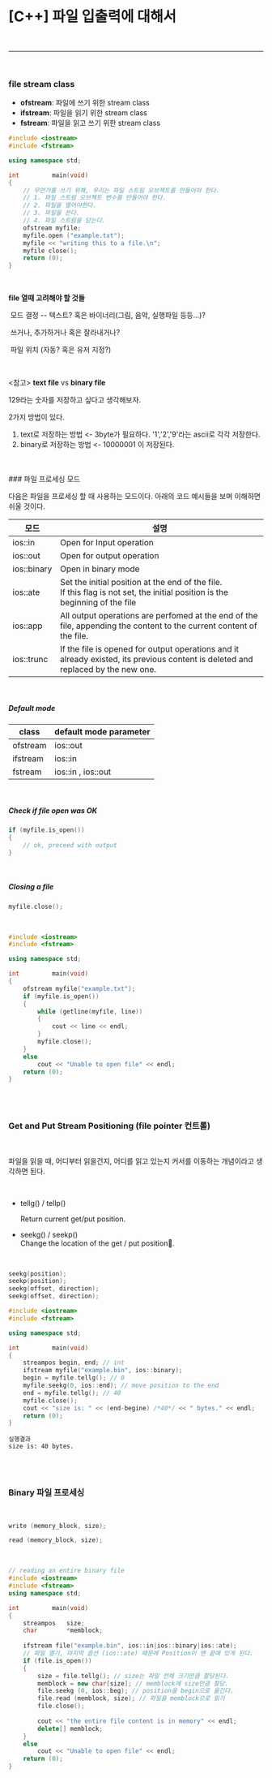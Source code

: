 # [C++] 파일 입출력에 대해서

<br>

****

<br>

### file stream class

- **ofstream**: 파일에 쓰기 위한 stream class
- **ifstream**: 파일을 읽기 위한 stream class
- **fstream**: 파일을 읽고 쓰기 위한 stream class

```c++
#include <iostream>
#include <fstream>

using namespace std;

int			main(void)
{
    // 무언가를 쓰기 위해, 우리는 파일 스트림 오브젝트를 만들어야 한다.
    // 1. 파일 스트림 오브젝트 변수를 만들어야 한다.
    // 2. 파일을 열어야한다.
    // 3. 파일을 쓴다.
    // 4. 파일 스트림을 닫는다.
    ofstream myfile;
    myfile.open ("example.txt");
    myfile << "writing this to a file.\n";
    myfile close();
    return (0);
}
```

<br>

**file 열때 고려해야 할 것들**<br>

​	모드 결정 -- 텍스트? 혹은 바이너리(그림, 음악, 실행파일 등등...)?   

​	쓰거나, 추가하거나 혹은 잘라내거나?   

​	파일 위치 (자동? 혹은 유저 지정?)   

<br>

<참고> **text file** vs **binary file**
   
129라는 숫자를 저장하고 싶다고 생각해보자.   
   
2가지 방법이 있다.   
   
1. text로 저장하는 방법 <- 3byte가 필요하다. '1','2','9'라는 ascii로 각각 저장한다.   
2. binary로 저장하는 방법 <- 10000001 이 저장된다.   
<br>
<br>
### 파일 프로세싱 모드

다음은 파일을 프로세싱 할 때 사용하는 모드이다. 아래의 코드 예시들을 보며 이해하면 쉬울 것이다.

| 모드        | 설명                                                         |
| ----------- | ------------------------------------------------------------ |
| ios::in     | Open for Input operation                                     |
| ios::out    | Open for output operation                                    |
| ios::binary | Open in binary mode                                          |
| ios::ate    | Set the initial position at the end of the file.<br />If this flag is not set, the initial position is the beginning of the file |
| ios::app    | All output operations are perfomed at the end of the file, appending the content to the current content of the file. |
| ios::trunc  | If the file is opened for output operations and it already existed, its previous content is deleted and replaced by the new one. |

<br/>

##### Default mode

| class    | default mode parameter |
| -------- | ---------------------- |
| ofstream | ios::out               |
| ifstream | ios::in                |
| fstream  | ios::in , ios::out     |

<br>

##### Check if file open was OK

```c++
if (myfile.is_open())
{
	// ok, preceed with output
}
```

<br>

##### Closing a file

```c++
myfile.close();
```

<br>

```c++
#include <iostream>
#include <fstream>

using namespace std;

int			main(void)
{
    ofstream myfile("example.txt");
    if (myfile.is_open())
    {
        while (getline(myfile, line))
        {
            cout << line << endl;
        }
        myfile.close();
    }
    else
        cout << "Unable to open file" << endl;
    return (0);
}
```

<br>

<br>

### Get and Put Stream Positioning (file pointer 컨트롤)

<br>

파일을 읽을 때, 어디부터 읽을건지, 어디를 읽고 있는지 커서를 이동하는 개념이라고 생각하면 된다.

<br>

- tellg() / tellp() <br>

  Return current get/put position.

- seekg() / seekp()<br>
  Change the location of the get / put position.

<br>

```c++
seekg(position);
seekp(position);
seekg(offset, direction);
seekg(offset, direction);
```

```c++
#include <iostream>
#include <fstream>

using namespace std;

int			main(void)
{
    streampos begin, end; // int
    ifstream myfile("example.bin", ios::binary);
    begin = myfile.tellg(); // 0
    myfile.seekg(0, ios::end); // move position to the end
    end = myfile.tellg(); // 40
    myfile.close();
    cout << "size is: " << (end-begine) /*40*/ << " bytes." << endl;
    return (0);
}
```

```
실행결과
size is: 40 bytes.
```

<br>

<br>

### Binary 파일 프로세싱

<br>

```c++
write (memory_block, size);

read (memory_block, size);
```

<br>

```c++
// reading an entire binary file
#include <iostream>
#include <fstream>
using namespace std;

int			main(void)
{
    streampos	size;
    char		*memblock;
    
	ifstream file("example.bin", ios::in|ios::binary|ios::ate);
    // 파일 열기, 마지막 옵션 (ios::ate) 때문에 Position이 맨 끝에 있게 된다.
    if (file.is_open())
    {
        size = file.tellg(); // size는 파일 전체 크기만큼 할당된다.
        memblock = new char[size]; // memblock에 size만큼 할당.
        file.seekg (0, ios::beg); // position을 begin으로 옮긴다.
        file.read (memblock, size); // 파일을 memblock으로 읽기
        file.close();
        
        cout << "the entire file content is in memory" << endl;
        delete[] memblock;
    }
    else
        cout << "Unable to open file" << endl;
    return (0);
}
```




